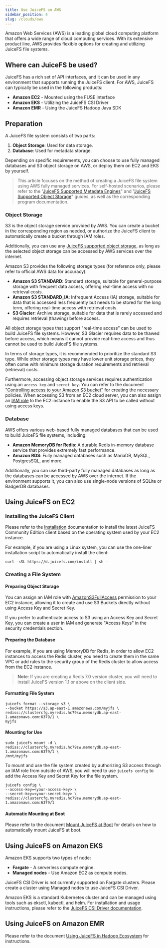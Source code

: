 ```yaml
---
title: Use JuiceFS on AWS
sidebar_position: 4
slug: /clouds/aws
---
```


Amazon Web Services (AWS) is a leading global cloud computing platform that offers a wide range of cloud computing services. With its extensive product line, AWS provides flexible options for creating and utilizing JuiceFS file systems.

## Where can JuiceFS be used?

JuiceFS has a rich set of API interfaces, and it can be used in any environment that supports running the JuiceFS client. For AWS, JuiceFS can typically be used in the following products:

- **Amazon EC2** - Mounted using the FUSE interface
- **Amazon EKS** - Utilizing the JuiceFS CSI Driver
- **Amazon EMR** - Using the JuiceFS Hadoop Java SDK

## Preparation

A JuiceFS file system consists of two parts:

1. **Object Storage**: Used for data storage.
2. **Database**: Used for metadata storage.

Depending on specific requirements, you can choose to use fully managed databases and S3 object storage on AWS, or deploy them on EC2 and EKS by yourself.

> This article focuses on the method of creating a JuiceFS file system using AWS fully managed services. For self-hosted scenarios, please refer to the "[JuiceFS Supported Metadata Engines](../guide/how_to_set_up_metadata_engine.md)" and "[JuiceFS Supported Object Storage](../guide/how_to_set_up_object_storage.md)" guides, as well as the corresponding program documentation.

### Object Storage

S3 is the object storage service provided by AWS. You can create a bucket in the corresponding region as needed, or authorize the JuiceFS client to automatically create a bucket through IAM roles.

Additionally, you can use any [JuiceFS supported object storage](../guide/how_to_set_up_object_storage.md), as long as the selected object storage can be accessed by AWS services over the internet.

Amazon S3 provides the following storage types (for reference only, please refer to official AWS data for accuracy):

- **Amazon S3 STANDARD**: Standard storage, suitable for general-purpose storage with frequent data access, offering real-time access with no retrieval costs.
- **Amazon S3 STANDARD_IA**: Infrequent Access (IA) storage, suitable for data that is accessed less frequently but needs to be stored for the long term, offering real-time access with retrieval costs.
- **S3 Glacier**: Archive storage, suitable for data that is rarely accessed and requires retrieval (thawing) before access.

All object storage types that support "real-time access" can be used to build JuiceFS file systems. However, S3 Glacier requires data to be thawed before access, which means it cannot provide real-time access and thus cannot be used to build JuiceFS file systems.

In terms of storage types, it is recommended to prioritize the standard S3 type. While other storage types may have lower unit storage prices, they often come with minimum storage duration requirements and retrieval (retrieval) costs.

Furthermore, accessing object storage services requires authentication using an `access key` and `secret key`. You can refer to the document ["Controlling access to your Amazon S3 bucket"](https://docs.aws.amazon.com/AmazonS3/latest/userguide/walkthrough1.html) for creating the necessary policies. When accessing S3 from an EC2 cloud server, you can also assign an [IAM role](https://docs.aws.amazon.com/IAM/latest/UserGuide/id_roles.html) to the EC2 instance to enable the S3 API to be called without using access keys.

### Database

AWS offers various web-based fully managed databases that can be used to build JuiceFS file systems, including:

- **Amazon MemoryDB for Redis**: A durable Redis in-memory database service that provides extremely fast performance.
- **Amazon RDS**: Fully managed databases such as MariaDB, MySQL, PostgresSQL, and more.

Additionally, you can use third-party fully managed databases as long as the databases can be accessed by AWS over the internet. If the environment supports it, you can also use single-node versions of SQLite or BadgerDB databases.

## Using JuiceFS on EC2

### Installing the JuiceFS Client

Please refer to the [Installation](../getting-started/installation.md) documentation to install the latest JuiceFS Community Edition client based on the operating system used by your EC2 instance.

For example, if you are using a Linux system, you can use the one-liner installation script to automatically install the client:

```shell
curl -sSL https://d.juicefs.com/install | sh -
```

### Creating a File System

#### Preparing Object Storage

You can assign an IAM role with [AmazonS3FullAccess](https://us-east-1.console.aws.amazon.com/iamv2/home?region=ap-east-1#/policies/details/arn%3Aaws%3Aiam%3A%3Aaws%3Apolicy%2FAmazonS3FullAccess) permission to your EC2 instance, allowing it to create and use S3 Buckets directly without using Access Key and Secret Key.

If you prefer to authenticate access to S3 using an Access Key and Secret Key, you can create a user in IAM and generate "Access Keys" in the security credentials section.

#### Preparing the Database

For example, if you are using MemoryDB for Redis, in order to allow EC2 instances to access the Redis cluster, you need to create them in the same VPC or add rules to the security group of the Redis cluster to allow access from the EC2 instance.

> **Note**: If you are creating a Redis 7.0 version cluster, you will need to install JuiceFS version 1.1 or above on the client side.

#### Formatting File System

```shell
juicefs format --storage s3 \
--bucket https://s3.ap-east-1.amazonaws.com/myjfs \
rediss://clustercfg.myredis.hc79sw.memorydb.ap-east-1.amazonaws.com:6379/1 \
myjfs
```

#### Mounting for Use

```shell
sudo juicefs mount -d \
rediss://clustercfg.myredis.hc79sw.memorydb.ap-east-1.amazonaws.com:6379/1 \
/mnt/myjfs
```

To mount and use the file system created by authorizing S3 access through an IAM role from outside of AWS, you will need to use `juicefs config` to add the Access Key and Secret Key for the file system.

```shell
juicefs config \
--access-key=<your-access-key> \
--secret-key=<your-secret-key> \
rediss://clustercfg.myredis.hc79sw.memorydb.ap-east-1.amazonaws.com:6379/1
```

#### Automatic Mounting at Boot

Please refer to the document [Mount JuiceFS at Boot](../administration/mount_at_boot.md) for details on how to automatically mount JuiceFS at boot.

## Using JuiceFS on Amazon EKS

Amazon EKS supports two types of node:

- **Fargate** - A serverless compute engine.
- **Managed nodes** - Use Amazon EC2 as compute nodes.

JuiceFS CSI Driver is not currently supported on Fargate clusters. Please create a cluster using Managed nodes to use JuiceFS CSI Driver.

Amazon EKS is a standard Kubernetes cluster and can be managed using tools such as eksctl, kubectl, and helm. For installation and usage instructions, please refer to the [JuiceFS CSI Driver documentation](https://juicefs.com/docs/zh/csi/getting_started).

## Using JuiceFS on Amazon EMR

Please refer to the document [Using JuiceFS in Hadoop Ecosystem](../deployment/hadoop_java_sdk.md) for instructions.
